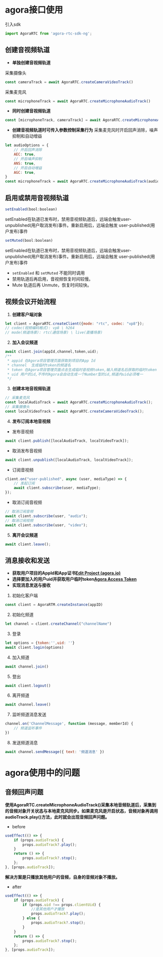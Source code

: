 # agora接口使用

引入sdk
```js
import AgoraRTC from 'agora-rtc-sdk-ng';
```


## 创建音视频轨道

+  **单独创建音视频轨道**

采集摄像头
```js
const cameraTrack = await AgoraRTC.createCameraVideoTrack()
```
采集麦克风
```js
const microphoneTrack = await AgoraRTC.createMicrophoneAudioTrack()
```

+ **同时创建音视频轨道**
```js
const [microphoneTrack, cameraTrack] = await AgoraRTC.createMicrophoneAndCameraTracks();
```

+ **创建音视频轨道时可传入参数控制采集行为**
采集麦克风时开启回声消除，噪声抑制和自动增益
```js
let audioOptions = {
	// 开启回声消除
	AEC: true,
	// 开启噪声抑制
	ANS: true,
	// 开启自动增益
	AGC: true,
}
const microphoneTrack = await AgoraRTC.createMicrophoneAudioTrack(audioOptions)
```


## 启用或禁用音视频轨道

```js
setEnabled(bool:boolean)
```

setEnabled在轨道已发布时，禁用音视频轨道后，远端会触发user-unpublished(用户取消发布)事件。重新启用后，远端会触发 user-published(用户发布)事件

```js
setMuted(bool:boolean)
```

setEnabled在轨道已发布时，禁用音视频轨道后，远端会触发user-unpublished(用户取消发布)事件。重新启用后，远端会触发 user-published(用户发布)事件

+ `setEnabled` 和 `setMuted` 不能同时调用
+ 禁用轨道后再启用，音视频恢复时间较慢。
+ Mute 轨道后再 Unmute，恢复时间较快。


## 视频会议开始流程

1.  **创建客户端对象**
```js
let client = AgoraRTC.createClient({mode: "rtc", codec: "vp8"});
// codec(视频编码格式): vp8 \ h264
// mode(频道场景): rtc(通信场景) \ live(直播场景)
```
2.  **加入会议频道**
```js
await client.join(appId,channel,token,uid);
/**
 * appid 在Agora项目管理页面获取到项目的App Id
 * channel  生成临时token的频道名
 * token 在Agora项目管理页面点击生成临时音视频token,输入频道名后获取的临时token
 * uid 用户的id,不传时Agora会自动生成一个Number型的id,频道内uid必须唯一
 */
```
3.  **创建本地音视频轨道**
```js
// 采集麦克风
const localAudioTrack = await AgoraRTC.createMicrophoneAudioTrack();
// 采集摄像头
const localVideoTrack = await AgoraRTC.createCameraVideoTrack();
```
4.  **发布订阅本地音视频**
  +  发布音视频
```js
await client.publish([localAudioTrack, localVideoTrack]);
```

  +  取消发布音视频
```js
await client.unpublish([localAudioTrack, localVideoTrack]);
```

  +  订阅音视频
```js
client.on("user-published", async (user, mediaType) => {
	// 发起订阅 
	await client.subscribe(user, mediaType); 
});
```

  +  取消订阅音视频
```js
// 取消订阅音频
await client.subscribe(user, "audio");
// 取消订阅视频
await client.subscribe(user, "video");
```
5.  **离开会议频道**
```js
await client.leave();
```


## 消息接收和发送

+ **获取用户项目的AppId和App证书[Edit Project (agora.io)](https://console.agora.io/project/UtJI-NvWI)**
+ **选择要加入的用户uid并获取用户临时token[Agora Access Token](https://webdemo.agora.io/token-builder/)**
+ **实现消息发送与接收**
1. 初始化客户端
```js
const client = AgoraRTM.createInstance(appID)
```
2. 初始化频道
```js
let channel = client.createChannel("channelName")
```
3. 登录
```js
let options = {token:'',uid: ''}
await client.login(options)
```
4. 加入频道
```js
await channel.join()
```
5. 登出
```js
await client.logout()
```
6. 离开频道
```js
await channel.leave()
```
7. 监听频道消息发送
```js
channel.on('ChannelMessage', function (message, memberId) {
	// 频道监听事件
})
```
8. 发送频道消息
```js
await channel.sendMessage({ text: '频道消息' })
```


# agora使用中的问题

## 音频回声问题

**使用AgoraRTC.createMicrophoneAudioTrack()采集本地音频轨道后，采集到的音频对象开关状态与本地麦克风同步。如果麦克风是开启状态，音频对象再调用audioTrack.play()方法，此时就会出现音频回声问题。**
+ before
```js
useEffect(() => {
	if (props.audioTrack) {
		props.audioTrack?.play();
	}
	return () => {
		props.audioTrack?.stop();
	};
}, [props.audioTrack]);
```
**解决方案是只播放其他用户的音频，自身的音频对象不播放。**
+  after
```js
useEffect(() => {
	if (props.audioTrack) {
		if (props.uid !== props.clientUid) {
			//是其他用户才播放
			props.audioTrack?.play();
		} else {
			props.audioTrack?.stop();
		}
	}
	return () => {
		props.audioTrack?.stop();
	};
}, [props.audioTrack]);
```
